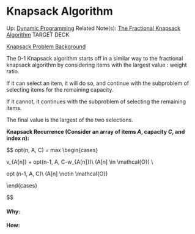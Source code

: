 # Knapsack Algorithm

Up: [Dynamic Programming](dynamic_programming)
Related Note(s): [The Fractional Knapsack Algorithm](the_fractional_knapsack_algorithm)
TARGET DECK

[Knapsack Problem Background](knapsack_problem_background)

The 0-1 Knapsack algorithm starts off in a similar way to the fractional knapsack algorithm by considering items with the largest value : weight ratio.

If it can select an item, it will do so, and continue with the subproblem of selecting items for the remaining capacity.

If it cannot, it continues with the subproblem of selecting the remaining items.

The final value is the largest of the two selections.



**Knapsack Recurrence (Consider an array of items $A$, capacity $C$, and index $n$):**

$$ opt(n, A, C) = max 
\begin{cases}

v_{A[n]} + opt(n-1, A, C-w_{A[n]})\ (A[n] \in \mathcal{O}) \\

opt (n-1, A, C)\ (A[n] \notin \mathcal{O})


\end{cases}

$$
































#### Why:
#### How:









